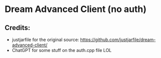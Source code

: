 # Dream Advanced Client (no auth)






## Credits:
- justjarfile for the original source: https://github.com/justjarfile/dream-advanced-client/
- ChatGPT for some stuff on the auth.cpp file LOL

